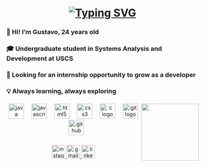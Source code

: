 <h1 align="center">
  <a href="#">
    <img src="https://readme-typing-svg.demolab.com?font=Fira+Code&pause=1000&color=0BDA51&random=false&width=435&lines=Bem-vindo+ao+meu+GitHub!" alt="Typing SVG" />
  </a>
</h1>

<h3 align="left">👋 Hi! I’m Gustavo, 24 years old</h3>
<h3 align="left">🎓 Undergraduate student in Systems Analysis and Development at USCS</h3>
<h3 align="left">💼 Looking for an internship opportunity to grow as a developer</h3>
<h3 align="left">💡 Always learning, always exploring</h3>



###

<img align="right" height="150" src="https://media3.giphy.com/media/v1.Y2lkPTc5MGI3NjExejJmanhrZWxkZHloeGRxcmJmMmg0aTl5Yzkxd2ZsZXF1OWFwdjRqMSZlcD12MV9pbnRlcm5hbF9naWZfYnlfaWQmY3Q9Zw/BemKqR9RDK4V2/giphy.gif" />

###

<div align="center">
  <img src="https://cdn.jsdelivr.net/gh/devicons/devicon/icons/java/java-original.svg" height="40" alt="java logo" />
  <img width="12" />
  <img src="https://cdn.jsdelivr.net/gh/devicons/devicon/icons/javascript/javascript-original.svg" height="40" alt="javascript logo" />
  <img width="12" />
  <img src="https://cdn.jsdelivr.net/gh/devicons/devicon/icons/html5/html5-original.svg" height="40" alt="html5 logo" />
  <img width="12" />
  <img src="https://cdn.jsdelivr.net/gh/devicons/devicon/icons/css3/css3-original.svg" height="40" alt="css3 logo" />
  <img width="12" />
  <img src="https://cdn.jsdelivr.net/gh/devicons/devicon/icons/c/c-original.svg" height="40" alt="c logo" />
  <img width="12" />
  <img src="https://cdn.jsdelivr.net/gh/devicons/devicon/icons/git/git-original.svg" height="40" alt="git logo" />
  <img width="12" />
  <img src="https://cdn.jsdelivr.net/gh/devicons/devicon/icons/github/github-original.svg" height="40" alt="github logo" />
</div>

###

<div align="center">
  <a href="https://www.instagram.com/gst.assoni" target="_blank">
    <img src="https://img.shields.io/static/v1?message=Instagram&logo=instagram&label=&color=E4405F&logoColor=white&labelColor=&style=for-the-badge" height="35" alt="instagram logo" />
  </a>
  <a href="mailto:gustavoassoni@gmail.com" target="_blank">
    <img src="https://img.shields.io/static/v1?message=Gmail&logo=gmail&label=&color=D14836&logoColor=white&labelColor=&style=for-the-badge" height="35" alt="gmail logo" />
  </a>
  <a href="https://www.linkedin.com/in/gustavoassoni" target="_blank">
    <img src="https://img.shields.io/static/v1?message=LinkedIn&logo=linkedin&label=&color=0077B5&logoColor=white&labelColor=&style=for-the-badge" height="35" alt="linkedin logo" />
  </a>
</div>
